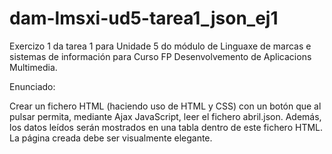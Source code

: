 # dam-lmsxi-ud5-tarea1_json_ej1
Exercizo 1 da tarea 1 para Unidade 5 do módulo de Linguaxe de marcas e sistemas de información para Curso FP Desenvolvemento de Aplicacions Multimedia.

Enunciado:

Crear un fichero HTML (haciendo uso de HTML y CSS) con un botón que al pulsar permita,
mediante Ajax JavaScript, leer el fichero abril.json.
Además, los datos leídos serán mostrados en una tabla dentro de este fichero HTML.
La página creada debe ser visualmente elegante.
